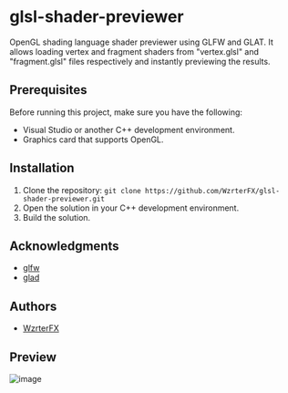 # glsl-shader-previewer

OpenGL shading language shader previewer using GLFW and GLAT. It allows loading vertex and fragment shaders from "vertex.glsl" and "fragment.glsl" files respectively and instantly previewing the results.

## Prerequisites
Before running this project, make sure you have the following:
- Visual Studio or another C++ development environment.
- Graphics card that supports OpenGL.

## Installation
1. Clone the repository:
```git clone https://github.com/WzrterFX/glsl-shader-previewer.git```
2. Open the solution in your C++ development environment.
3. Build the solution.

## Acknowledgments
- [glfw](https://www.glfw.org)
- [glad](https://glad.dav1d.de)

## Authors
- [WzrterFX](https://github.com/WzrterFX)

## Preview
![image](https://github.com/WzrterFX/glsl-shader-previewer/assets/122642787/22a079d3-8b99-4e7a-934d-1a8713ba35f1)
